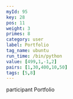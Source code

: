 ```yaml
---
myId: 95
key: 28
pos: 11
weight: 3
primes: 8
category: user
label: Portfolio
tag_name: ubuntu
run_time: /bin/python
value: [499,1,-1,2]
pairs: [1,30,400,10,50]
tags: [5,8]
---
```

participant Portfolio
